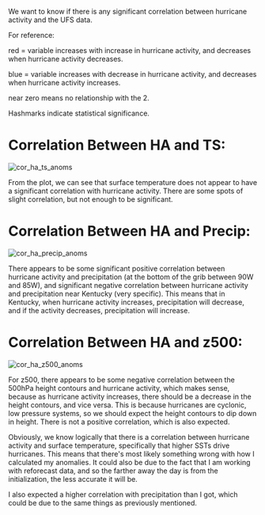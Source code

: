 We want to know if there is any significant correlation between hurricane activity and the UFS data.

For reference:

red =  variable increases with increase in hurricane activity, and decreases when hurricane activity decreases.

blue = variable increases with decrease in hurricane activity, and decreases when hurricane activity increases.

near zero means no relationship with the 2.

Hashmarks indicate statistical significance.

# Correlation Between HA and TS:
![cor_ha_ts_anoms](https://user-images.githubusercontent.com/114028135/204928701-f2f1de0c-f841-4639-bb93-2ac7b915e7bc.png)

From the plot, we can see that surface temperature does not appear to have a significant correlation with hurricane activity. There are some spots of slight correlation, but not enough to be significant.

# Correlation Between HA and Precip:
![cor_ha_precip_anoms](https://user-images.githubusercontent.com/114028135/204928666-c8bb68e4-2dd9-496b-8626-e8c215b8391d.png)

There appears to be some significant positive correlation between hurricane activity and precipitation (at the bottom of the grib between 90W and 85W), and significant negative correlation between hurricane activity and precipitation near Kentucky (very specific). This means that in Kentucky, when hurricane activity increases, precipitation will decrease, and if the activity decreases, precipitation will increase. 

# Correlation Between HA and z500:
![cor_ha_z500_anoms](https://user-images.githubusercontent.com/114028135/204928780-86ad1ba6-a18a-44a7-a285-e685e52d42b1.png)

For z500, there appears to be some negative correlation between the 500hPa height contours and hurricane activity, which makes sense, because as hurricane activity increases, there should be a decrease in the height contours, and vice versa. This is because hurricanes are cyclonic, low pressure systems, so we should expect the height contours to dip down in height. There is not a positive correlation, which is also expected. 


Obviously, we know logically that there is a correlation between hurricane activity and surface temperature, specifically that higher SSTs drive hurricanes. This means that there's most likely something wrong with how I calculated my anomalies. It could also be due to the fact that I am working with reforecast data, and so the farther away the day is from the initialization, the less accurate it will be. 

I also expected a higher correlation with precipitation than I got, which could be due to the same things as previously mentioned. 
